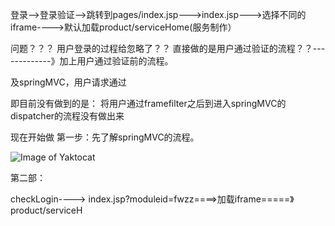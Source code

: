 登录-->登录验证-->跳转到pages/index.jsp--->index.jsp--->选择不同的iframe---->默认加载product/serviceHome(服务制作）


问题？？？
  用户登录的过程给忽略了？？
  直接做的是用户通过验证的流程？？-------------》加上用户通过验证前的流程。
  
  及springMVC，用户请求通过
  
  
  即目前没有做到的是：
      将用户通过framefilter之后到进入springMVC的dispatcher的流程没有做出来
      
      
      
  现在开始做
    第一步：先了解springMVC的流程。
      
   ![Image of Yaktocat](https://octodex.github.com/images/yaktocat.png)
      
   第二部：

checkLogin----> index.jsp?moduleid=fwzz====>加载iframe=====》product/serviceH
